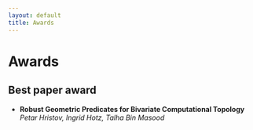 ```yaml
---
layout: default
title: Awards
---
```


# Awards

## Best paper award

- **Robust Geometric Predicates for Bivariate Computational Topology**
_Petar Hristov, Ingrid Hotz, Talha Bin Masood_




